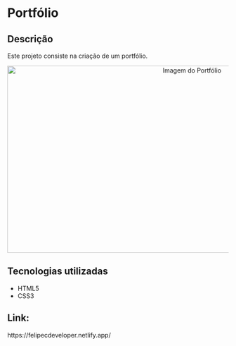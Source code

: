 <h1>Portfólio</h1>
<h2>Descrição</h2>
<p>Este projeto consiste na criação de um portfólio.</p>
<p align="center"><img height="425" width="825" src="https://github.com/FelipeCostaq/web-portfolio/blob/main/portfolio.png?raw=true" alt="Imagem do Portfólio"></p>
<h2>Tecnologias utilizadas</h2>
<ul>
  <li>HTML5</li>
  <li>CSS3</li>
</ul>
<h2>Link: </h2>
<p>https://felipecdeveloper.netlify.app/</p>

